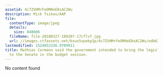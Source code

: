 ```yaml
---
assetid: 4c7ZVHMrFeOM0eE0sAC2Wu
description: Mick Tsikas/AAP
file:
  contentType: image/jpeg
  details:
    size: 848606
  fileName: file-20180327-109207-17cflvf.jpg
  url: //images.ctfassets.net/bsux5spekp1p/4c7ZVHMrFeOM0eE0sAC2Wu/edb636113fb96cb8ede13e1279ed018b/file-20180327-109207-17cflvf.jpg
lastmodified: 1524652336.9709911
title: Mathias Cormann said the government intended to bring the legislation back
  to the Senate in the budget session.
---
```

No content found